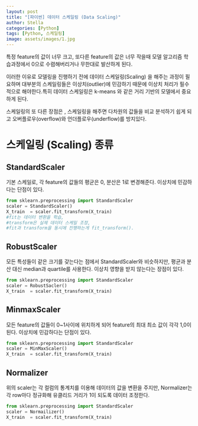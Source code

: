 ```yaml
---
layout: post
title: "[파이썬] 데이터 스케일링 (Data Scaling)"
author: Stella
categories: [Python]
tags: [Python, 스케일링]
image: assets/images/1.jpg
---
```




특정 feature의 값이 너무 크고, 또다른 feature의 값은 너무 작을때 모델 알고리즘 학습과정에서 0으로 수렴해버리거나 무한대로 발산하게 된다. 

이러한 이유로 모델링을 진행하기 전에 데이터 스케일링(Scaling) 을 해주는 과정이 필요하며 대부분의 스케일링들은 이상치(outlier)에 민감하기 때문에 이상치 처리가 필수적으로 해야한다.특히 데이터 스케일링은 k-means 와 같은 거리 기반의 모델에서 중요하게 된다. 

스케일링의 또 다른 장점은 , 스케일링을 해주면 다차원의 값들을 비교 분석하기 쉽게 되고 오버플로우(overflow)와 언더플로우(underflow)를 방지있다. 



# 스케일링 (Scaling) 종류 



## StandardScaler 

기본 스케일로, 각 feature의 값들의 평균은 0, 분산은 1로 변경해준다. 이상치에 민감하다는 단점이 있다.

```python
from sklearn.preprocessing import StandardScaler
scaler = StandardScaler()
X_train  = scaler.fit_transform(X_train)
#fit는 데이터 변환을 학습,
#transform은 실제 데이터 스케일 조정,
#fit과 transform을 동시에 진행하는게 fit_transform().
```



## RobustScaler 

모든 특성들이 같은 크기를 갖는다는 점에서 StandardScaler와 비슷하지만, 평균과 분산 대신 median과 quartile를 사용한다. 이상치 영향을 받지 않는다는 장점이 있다.

```python
from sklearn.preprocessing import StandardScaler
scaler = RobustSacler()
X_train  = scaler.fit_transform(X_train)
```



## MinmaxScaler

모든 feature의 값들이 0~1사이에 위치하게 되어 feature의 최대 최소 값이 각각 1,0이 된다. 이상치에 민감하다는 단점이 있다.

```python
from sklearn.preprocessing import StandardScaler
scaler = MinMaxScaler()
X_train  = scaler.fit_transform(X_train)
```



## Normalizer

위의 scaler는 각 컬럼의 통계치를 이용해 데이터의 값을 변환을 주지만, Normalizer는 각 row마다 정규화해 유클리드 거리가 1이 되도록 데이터 조정한다.

```python
from sklearn.preprocessing import StandardScaler
scaler = Normailizer()
X_train  = scaler.fit_transform(X_train)
```

